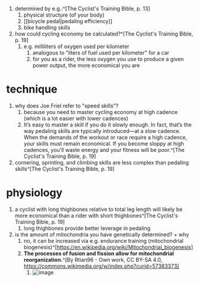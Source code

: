 1. determined by e.g.:^[The Cyclist's Training Bible, p. 13]
	1. physical structure (of your body)
	2. [[bicycle pedal|pedaling efficiency]]
	3. bike handling skills
2. how could cycling economy be calculated?^[The Cyclist's Training Bible, p. 19]
	1. e.g. milliliters of oxygen used per kilometer
		1. analogous to "liters of fuel used per kilometer" for a car
		2. for you as a rider, the less oxygen you use to produce a given power output, the more economical you are
# technique
1. why does Joe Friel refer to "speed skills"?
	1. because you need to master cycling economy at high cadence (which is a lot easier with lower cadences)
	2. It’s easy to master a skill if you do it slowly enough. In fact, that’s the way pedaling skills are typically introduced—at a slow cadence. When the demands of the workout or race require a high cadence, your skills must remain economical. If you become sloppy at high cadences, you’ll waste energy and your fitness will be poor.^[The Cyclist's Training Bible, p. 19]
2. cornering, sprinting, and climbing skills are less complex than pedaling skills^[The Cyclist's Training Bible, p. 19]
# physiology
1. a cyclist with long thighbones relative to total leg length will likely be more economical than a rider with short thighbones^[The Cyclist's Training Bible, p. 19]
	1. long thighbones provide better leverage in pedaling
2. is the amount of mitochondria you have genetically determined? + why
	1. no, it can be increased via e.g. endurance training (mitochondrial biogenesis)^[https://en.wikipedia.org/wiki/Mitochondrial_biogenesis]
	2. **The processes of fusion and fission allow for mitochondrial reorganization.**^[By Rtian96 - Own work, CC BY-SA 4.0, https://commons.wikimedia.org/w/index.php?curid=57383373]
		1. ![image](https://upload.wikimedia.org/wikipedia/commons/thumb/b/b9/Mitochondrial_Fission_and_Fusion_.png/640px-Mitochondrial_Fission_and_Fusion_.png)